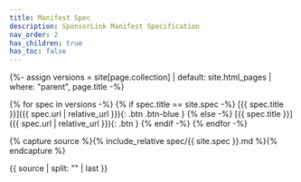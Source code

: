 ```yaml
---
title: Manifest Spec
description: SponsorLink Manifest Specification
nav_order: 2
has_children: true
has_toc: false
---
```


{%- assign versions = site[page.collection]
  | default: site.html_pages
  | where: "parent", page.title -%}

{% for spec in versions -%}
{% if spec.title == site.spec -%}
[{{ spec.title }}]({{ spec.url | relative_url }}){: .btn .btn-blue }
{% else -%}
[{{ spec.title }}]({{ spec.url | relative_url }}){: .btn }
{% endif -%}
{% endfor -%}

{% capture source %}{% include_relative spec/{{ site.spec }}.md %}{% endcapture %}
<!-- Remove front-matter from included markdown. We rely on our fragment spec -->
{{ source | split: "<!-- #content -->" | last }}
